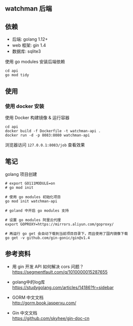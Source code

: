 ## watchman 后端

## 依赖
* 后端: golang 1.12+
* web 框架: gin 1.4
* 数据库: sqlite3

使用 go modules 安装后端依赖
```
cd api
go mod tidy
```

## 使用
### 使用 docker 安装
使用 Docker 构建镜像 & 运行容器
```
cd api
docker build -f Dockerfile -t watchman-api .
docker run -d -p 8083:8080 watchman-api
```
浏览器访问 ```127.0.0.1:8083/job``` 查看效果

## 笔记
golang 项目创建
```
# export GO111MODULE=on
# go mod init

# 使用 go modules 初始化项目
go mod init watchman-api

# goland 中开启 go modules 支持

# 设置 go modules 阿里云代理
export GOPROXY=https://mirrors.aliyun.com/goproxy/

# 再运行 go get 会自动下载到当前项目目录下，而且使用了国内镜像下载
go get -v github.com/gin-gonic/gin@v1.4
```

## 参考资料
* 用 gin 开发 API 如何解决 cors 问题？  
https://segmentfault.com/q/1010000015287655

* golang中的log库  
https://studygolang.com/articles/14186?fr=sidebar

* GORM 中文文档  
http://gorm.book.jasperxu.com/

* Gin 中文文档  
https://github.com/skyhee/gin-doc-cn